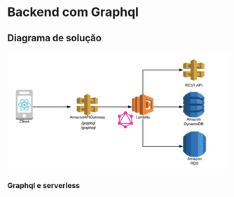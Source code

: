 # Backend com Graphql

## Diagrama de solução
![Diagrama de solução](./diagram.png)

### Graphql e serverless